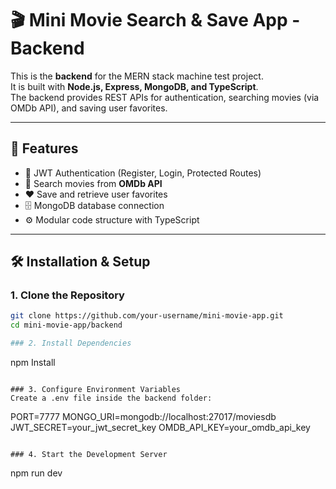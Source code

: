 # 🎬 Mini Movie Search & Save App - Backend

This is the **backend** for the MERN stack machine test project.  
It is built with **Node.js, Express, MongoDB, and TypeScript**.  
The backend provides REST APIs for authentication, searching movies (via OMDb API), and saving user favorites.

---

## 🚀 Features
- 🔐 JWT Authentication (Register, Login, Protected Routes)
- 🎥 Search movies from **OMDb API**
- ❤️ Save and retrieve user favorites
- 🗄️ MongoDB database connection
- ⚙️ Modular code structure with TypeScript


---

## 🛠️ Installation & Setup

### 1. Clone the Repository
```bash
git clone https://github.com/your-username/mini-movie-app.git
cd mini-movie-app/backend

### 2. Install Dependencies
```
npm Install
```

### 3. Configure Environment Variables
Create a .env file inside the backend folder:

```
PORT=7777
MONGO_URI=mongodb://localhost:27017/moviesdb
JWT_SECRET=your_jwt_secret_key
OMDB_API_KEY=your_omdb_api_key
```

### 4. Start the Development Server
```
npm run dev
```